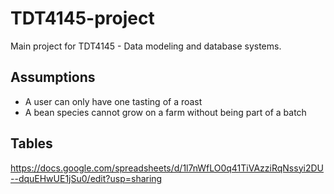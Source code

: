 # TDT4145-project
Main project for TDT4145 -  Data modeling and database systems.

## Assumptions
- A user can only have one tasting of a roast
- A bean species cannot grow on a farm without being part of a batch

## Tables
https://docs.google.com/spreadsheets/d/1l7nWfLO0q41TiVAzziRqNssyi2DU--dquEHwUE1jSu0/edit?usp=sharing